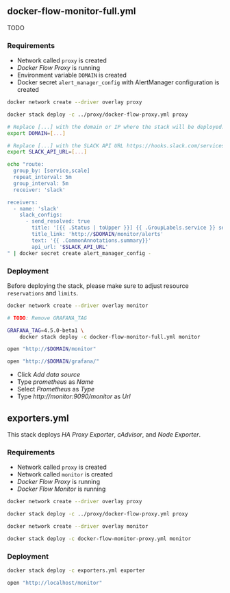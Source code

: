 ## docker-flow-monitor-full.yml

TODO

### Requirements

* Network called `proxy` is created
* *Docker Flow Proxy* is running
* Environment variable `DOMAIN` is created
* Docker secret `alert_manager_config` with AlertManager configuration is created

```bash
docker network create --driver overlay proxy

docker stack deploy -c ../proxy/docker-flow-proxy.yml proxy

# Replace [...] with the domain or IP where the stack will be deployed.
export DOMAIN=[...]

# Replace [...] with the SLACK API URL https://hooks.slack.com/services/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
export SLACK_API_URL=[...]

echo "route:
  group_by: [service,scale]
  repeat_interval: 5m
  group_interval: 5m
  receiver: 'slack'

receivers:
  - name: 'slack'
    slack_configs:
      - send_resolved: true
        title: '[{{ .Status | toUpper }}] {{ .GroupLabels.service }} service is in danger!'
        title_link: 'http://$DOMAIN/monitor/alerts'
        text: '{{ .CommonAnnotations.summary}}'
        api_url: '$SLACK_API_URL'
" | docker secret create alert_manager_config -
```

### Deployment

Before deploying the stack, please make sure to adjust resource `reservations` and `limits`.

```bash
docker network create --driver overlay monitor

# TODO: Remove GRAFANA_TAG

GRAFANA_TAG=4.5.0-beta1 \
    docker stack deploy -c docker-flow-monitor-full.yml monitor

open "http://$DOMAIN/monitor"

open "http://$DOMAIN/grafana/"
```

* Click *Add data source*
* Type *prometheus* as *Name*
* Select *Prometheus* as *Type*
* Type *http://monitor:9090/monitor* as *Url*

## exporters.yml

This stack deploys *HA Proxy Exporter*, *cAdvisor*, and *Node Exporter*.

### Requirements

* Network called `proxy` is created
* Network called `monitor` is created
* *Docker Flow Proxy* is running
* *Docker Flow Monitor* is running

```bash
docker network create --driver overlay proxy

docker stack deploy -c ../proxy/docker-flow-proxy.yml proxy

docker network create --driver overlay monitor

docker stack deploy -c docker-flow-monitor-proxy.yml monitor
```

### Deployment

```bash
docker stack deploy -c exporters.yml exporter

open "http://localhost/monitor"
```

